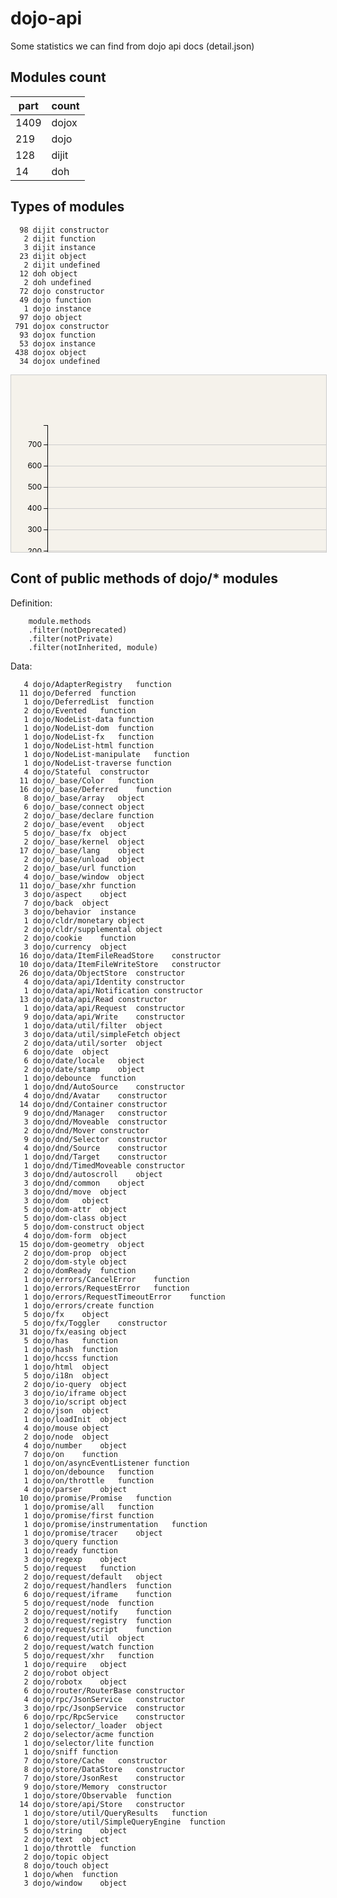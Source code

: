 
# dojo-api 

Some statistics we can find from dojo api docs (detail.json)

## Modules count

| part | count |
|------|-------| 
|1409|dojox|
|219|dojo|
|128|dijit|
|14|doh|

## Types of modules
	  98 dijit constructor
	   2 dijit function
	   3 dijit instance
	  23 dijit object
	   2 dijit undefined
	  12 doh object
	   2 doh undefined
	  72 dojo constructor
	  49 dojo function
	   1 dojo instance
	  97 dojo object
	 791 dojox constructor
	  93 dojox function
	  53 dojox instance
	 438 dojox object
	  34 dojox undefined
<svg id="chart" width="800" height="450"><g class="display" transform="translate(58,80)"><g class="gridline" transform="translate(0,0)"><g class="tick" style="opacity: 1;" transform="translate(0,270)"><line x2="642" y2="0"></line><text dy=".32em" style="text-anchor: end;" x="-3" y="0"></text></g><g class="tick" style="opacity: 1;" transform="translate(0,235.865992414665)"><line x2="642" y2="0"></line><text dy=".32em" style="text-anchor: end;" x="-3" y="0"></text></g><g class="tick" style="opacity: 1;" transform="translate(0,201.73198482932997)"><line x2="642" y2="0"></line><text dy=".32em" style="text-anchor: end;" x="-3" y="0"></text></g><g class="tick" style="opacity: 1;" transform="translate(0,167.59797724399493)"><line x2="642" y2="0"></line><text dy=".32em" style="text-anchor: end;" x="-3" y="0"></text></g><g class="tick" style="opacity: 1;" transform="translate(0,133.46396965865995)"><line x2="642" y2="0"></line><text dy=".32em" style="text-anchor: end;" x="-3" y="0"></text></g><g class="tick" style="opacity: 1;" transform="translate(0,99.32996207332491)"><line x2="642" y2="0"></line><text dy=".32em" style="text-anchor: end;" x="-3" y="0"></text></g><g class="tick" style="opacity: 1;" transform="translate(0,65.1959544879899)"><line x2="642" y2="0"></line><text dy=".32em" style="text-anchor: end;" x="-3" y="0"></text></g><g class="tick" style="opacity: 1;" transform="translate(0,31.061946902654856)"><line x2="642" y2="0"></line><text dy=".32em" style="text-anchor: end;" x="-3" y="0"></text></g><path class="domain" d="M0,0H0V270H0"></path></g><rect class="bar" x="6.018750000000001" y="236.5486725663717" height="33.45132743362831" width="28.0875" style="fill: #1f77b4;"></rect><rect class="bar" x="46.14375" y="269.3173198482933" height="0.682680151706677" width="28.0875" style="fill: #aec7e8;"></rect><rect class="bar" x="86.26875" y="268.9759797724399" height="1.0240202275600723" width="28.0875" style="fill: #ff7f0e;"></rect><rect class="bar" x="126.39375" y="262.14917825537293" height="7.850821744627069" width="28.0875" style="fill: #ffbb78;"></rect><rect class="bar" x="166.51875" y="269.3173198482933" height="0.682680151706677" width="28.0875" style="fill: #2ca02c;"></rect><rect class="bar" x="206.64375" y="265.90391908975977" height="4.096080910240232" width="28.0875" style="fill: #98df8a;"></rect><rect class="bar" x="246.76875" y="269.3173198482933" height="0.682680151706677" width="28.0875" style="fill: #d62728;"></rect><rect class="bar" x="286.89375" y="245.42351453855878" height="24.576485461441223" width="28.0875" style="fill: #ff9896;"></rect><rect class="bar" x="327.01875" y="253.27433628318585" height="16.725663716814154" width="28.0875" style="fill: #9467bd;"></rect><rect class="bar" x="367.14375" y="269.65865992414666" height="0.3413400758533385" width="28.0875" style="fill: #c5b0d5;"></rect><rect class="bar" x="407.26875" y="236.89001264222503" height="33.10998735777497" width="28.0875" style="fill: #8c564b;"></rect><rect class="bar" x="447.39375" y="0" height="270" width="28.0875" style="fill: #c49c94;"></rect><rect class="bar" x="487.51875" y="238.2553729456384" height="31.744627054361587" width="28.0875" style="fill: #e377c2;"></rect><rect class="bar" x="527.64375" y="251.90897597977246" height="18.091024020227536" width="28.0875" style="fill: #f7b6d2;"></rect><rect class="bar" x="567.76875" y="120.4930467762326" height="149.5069532237674" width="28.0875" style="fill: #7f7f7f;"></rect><rect class="bar" x="607.89375" y="258.3944374209861" height="11.605562579013906" width="28.0875" style="fill: #c7c7c7;"></rect><text class="bar-label" text-anchor="middle" x="20.0625" dx="0" y="236.5486725663717" dy="-6">98</text><text class="bar-label" text-anchor="middle" x="60.1875" dx="0" y="269.3173198482933" dy="-6">2</text><text class="bar-label" text-anchor="middle" x="100.3125" dx="0" y="268.9759797724399" dy="-6">3</text><text class="bar-label" text-anchor="middle" x="140.4375" dx="0" y="262.14917825537293" dy="-6">23</text><text class="bar-label" text-anchor="middle" x="180.5625" dx="0" y="269.3173198482933" dy="-6">2</text><text class="bar-label" text-anchor="middle" x="220.6875" dx="0" y="265.90391908975977" dy="-6">12</text><text class="bar-label" text-anchor="middle" x="260.8125" dx="0" y="269.3173198482933" dy="-6">2</text><text class="bar-label" text-anchor="middle" x="300.9375" dx="0" y="245.42351453855878" dy="-6">72</text><text class="bar-label" text-anchor="middle" x="341.0625" dx="0" y="253.27433628318585" dy="-6">49</text><text class="bar-label" text-anchor="middle" x="381.1875" dx="0" y="269.65865992414666" dy="-6">1</text><text class="bar-label" text-anchor="middle" x="421.3125" dx="0" y="236.89001264222503" dy="-6">97</text><text class="bar-label" text-anchor="middle" x="461.4375" dx="0" y="0" dy="-6">791</text><text class="bar-label" text-anchor="middle" x="501.5625" dx="0" y="238.2553729456384" dy="-6">93</text><text class="bar-label" text-anchor="middle" x="541.6875" dx="0" y="251.90897597977246" dy="-6">53</text><text class="bar-label" text-anchor="middle" x="581.8125" dx="0" y="120.4930467762326" dy="-6">438</text><text class="bar-label" text-anchor="middle" x="621.9375" dx="0" y="258.3944374209861" dy="-6">34</text><g class="x axis" transform="translate(0,270)"><g class="tick" style="opacity: 1;" transform="translate(20.0625,0)"><line y2="6" x2="0"></line><text dy="8" style="text-anchor: end;" y="9" x="0" dx="-8" transform="translate(0,0) rotate(-45)">dijit constructor</text></g><g class="tick" style="opacity: 1;" transform="translate(60.1875,0)"><line y2="6" x2="0"></line><text dy="8" style="text-anchor: end;" y="9" x="0" dx="-8" transform="translate(0,0) rotate(-45)">dijit function</text></g><g class="tick" style="opacity: 1;" transform="translate(100.3125,0)"><line y2="6" x2="0"></line><text dy="8" style="text-anchor: end;" y="9" x="0" dx="-8" transform="translate(0,0) rotate(-45)">dijit instance</text></g><g class="tick" style="opacity: 1;" transform="translate(140.4375,0)"><line y2="6" x2="0"></line><text dy="8" style="text-anchor: end;" y="9" x="0" dx="-8" transform="translate(0,0) rotate(-45)">dijit object</text></g><g class="tick" style="opacity: 1;" transform="translate(180.5625,0)"><line y2="6" x2="0"></line><text dy="8" style="text-anchor: end;" y="9" x="0" dx="-8" transform="translate(0,0) rotate(-45)">dijit undefined</text></g><g class="tick" style="opacity: 1;" transform="translate(220.6875,0)"><line y2="6" x2="0"></line><text dy="8" style="text-anchor: end;" y="9" x="0" dx="-8" transform="translate(0,0) rotate(-45)">doh object</text></g><g class="tick" style="opacity: 1;" transform="translate(260.8125,0)"><line y2="6" x2="0"></line><text dy="8" style="text-anchor: end;" y="9" x="0" dx="-8" transform="translate(0,0) rotate(-45)">doh undefined</text></g><g class="tick" style="opacity: 1;" transform="translate(300.9375,0)"><line y2="6" x2="0"></line><text dy="8" style="text-anchor: end;" y="9" x="0" dx="-8" transform="translate(0,0) rotate(-45)">dojo constructor</text></g><g class="tick" style="opacity: 1;" transform="translate(341.0625,0)"><line y2="6" x2="0"></line><text dy="8" style="text-anchor: end;" y="9" x="0" dx="-8" transform="translate(0,0) rotate(-45)">dojo function</text></g><g class="tick" style="opacity: 1;" transform="translate(381.1875,0)"><line y2="6" x2="0"></line><text dy="8" style="text-anchor: end;" y="9" x="0" dx="-8" transform="translate(0,0) rotate(-45)">dojo instance</text></g><g class="tick" style="opacity: 1;" transform="translate(421.3125,0)"><line y2="6" x2="0"></line><text dy="8" style="text-anchor: end;" y="9" x="0" dx="-8" transform="translate(0,0) rotate(-45)">dojo object</text></g><g class="tick" style="opacity: 1;" transform="translate(461.4375,0)"><line y2="6" x2="0"></line><text dy="8" style="text-anchor: end;" y="9" x="0" dx="-8" transform="translate(0,0) rotate(-45)">dojox constructor</text></g><g class="tick" style="opacity: 1;" transform="translate(501.5625,0)"><line y2="6" x2="0"></line><text dy="8" style="text-anchor: end;" y="9" x="0" dx="-8" transform="translate(0,0) rotate(-45)">dojox function</text></g><g class="tick" style="opacity: 1;" transform="translate(541.6875,0)"><line y2="6" x2="0"></line><text dy="8" style="text-anchor: end;" y="9" x="0" dx="-8" transform="translate(0,0) rotate(-45)">dojox instance</text></g><g class="tick" style="opacity: 1;" transform="translate(581.8125,0)"><line y2="6" x2="0"></line><text dy="8" style="text-anchor: end;" y="9" x="0" dx="-8" transform="translate(0,0) rotate(-45)">dojox object</text></g><g class="tick" style="opacity: 1;" transform="translate(621.9375,0)"><line y2="6" x2="0"></line><text dy="8" style="text-anchor: end;" y="9" x="0" dx="-8" transform="translate(0,0) rotate(-45)">dojox undefined</text></g><path class="domain" d="M0,6V0H642V6"></path><text x="0" y="0" style="text-anchor: middle; font-weight: bold;" transform="translate(321,95)"></text></g><g class="y axis" transform="translate(0,0)"><g class="tick" style="opacity: 1;" transform="translate(0,270)"><line x2="-6" y2="0"></line><text dy=".32em" style="text-anchor: end;" x="-9" y="0">0</text></g><g class="tick" style="opacity: 1;" transform="translate(0,235.865992414665)"><line x2="-6" y2="0"></line><text dy=".32em" style="text-anchor: end;" x="-9" y="0">100</text></g><g class="tick" style="opacity: 1;" transform="translate(0,201.73198482932997)"><line x2="-6" y2="0"></line><text dy=".32em" style="text-anchor: end;" x="-9" y="0">200</text></g><g class="tick" style="opacity: 1;" transform="translate(0,167.59797724399493)"><line x2="-6" y2="0"></line><text dy=".32em" style="text-anchor: end;" x="-9" y="0">300</text></g><g class="tick" style="opacity: 1;" transform="translate(0,133.46396965865995)"><line x2="-6" y2="0"></line><text dy=".32em" style="text-anchor: end;" x="-9" y="0">400</text></g><g class="tick" style="opacity: 1;" transform="translate(0,99.32996207332491)"><line x2="-6" y2="0"></line><text dy=".32em" style="text-anchor: end;" x="-9" y="0">500</text></g><g class="tick" style="opacity: 1;" transform="translate(0,65.1959544879899)"><line x2="-6" y2="0"></line><text dy=".32em" style="text-anchor: end;" x="-9" y="0">600</text></g><g class="tick" style="opacity: 1;" transform="translate(0,31.061946902654856)"><line x2="-6" y2="0"></line><text dy=".32em" style="text-anchor: end;" x="-9" y="0">700</text></g><path class="domain" d="M-6,0H0V270H-6"></path><text x="0" y="0" style="text-anchor: middle; font-weight: bold;" transform="translate(-40,135) rotate(-90)"></text></g></g><defs><style type="text/css">
#chart{
	background-color: #F5F2EB;
	border: 1px solid #CCC;
	font-size: 12px;
}
.bar{
	fill: purple;
	shape-rendering: crispEdges;
}
.bar-label{
	fill: #000;
	text-anchor: middle;
	font-size: 10px;
}
.axis path,
.axis line{
	fill: none;
	stroke: #000;
	shape-rendering: crispEdges;
}
.gridline path,
.gridline line{
	fill: none;
	stroke: #ccc;
	shape-rendering: crispEdges;
}
</style></defs></svg>

## Cont of public methods of dojo/* modules

Definition:

        module.methods
        .filter(notDeprecated)
        .filter(notPrivate)
        .filter(notInherited, module) 

Data: 

	   4 dojo/AdapterRegistry	function
	  11 dojo/Deferred	function
	   1 dojo/DeferredList	function
	   2 dojo/Evented	function
	   1 dojo/NodeList-data	function
	   1 dojo/NodeList-dom	function
	   1 dojo/NodeList-fx	function
	   1 dojo/NodeList-html	function
	   1 dojo/NodeList-manipulate	function
	   1 dojo/NodeList-traverse	function
	   4 dojo/Stateful	constructor
	  11 dojo/_base/Color	function
	  16 dojo/_base/Deferred	function
	   8 dojo/_base/array	object
	   6 dojo/_base/connect	object
	   2 dojo/_base/declare	function
	   2 dojo/_base/event	object
	   5 dojo/_base/fx	object
	   2 dojo/_base/kernel	object
	  17 dojo/_base/lang	object
	   2 dojo/_base/unload	object
	   2 dojo/_base/url	function
	   4 dojo/_base/window	object
	  11 dojo/_base/xhr	function
	   3 dojo/aspect	object
	   7 dojo/back	object
	   3 dojo/behavior	instance
	   1 dojo/cldr/monetary	object
	   2 dojo/cldr/supplemental	object
	   2 dojo/cookie	function
	   3 dojo/currency	object
	  16 dojo/data/ItemFileReadStore	constructor
	  10 dojo/data/ItemFileWriteStore	constructor
	  26 dojo/data/ObjectStore	constructor
	   4 dojo/data/api/Identity	constructor
	   1 dojo/data/api/Notification	constructor
	  13 dojo/data/api/Read	constructor
	   1 dojo/data/api/Request	constructor
	   9 dojo/data/api/Write	constructor
	   1 dojo/data/util/filter	object
	   3 dojo/data/util/simpleFetch	object
	   2 dojo/data/util/sorter	object
	   6 dojo/date	object
	   6 dojo/date/locale	object
	   2 dojo/date/stamp	object
	   1 dojo/debounce	function
	   1 dojo/dnd/AutoSource	constructor
	   4 dojo/dnd/Avatar	constructor
	  14 dojo/dnd/Container	constructor
	   9 dojo/dnd/Manager	constructor
	   3 dojo/dnd/Moveable	constructor
	   2 dojo/dnd/Mover	constructor
	   9 dojo/dnd/Selector	constructor
	   4 dojo/dnd/Source	constructor
	   1 dojo/dnd/Target	constructor
	   1 dojo/dnd/TimedMoveable	constructor
	   3 dojo/dnd/autoscroll	object
	   3 dojo/dnd/common	object
	   3 dojo/dnd/move	object
	   3 dojo/dom	object
	   5 dojo/dom-attr	object
	   5 dojo/dom-class	object
	   5 dojo/dom-construct	object
	   4 dojo/dom-form	object
	  15 dojo/dom-geometry	object
	   2 dojo/dom-prop	object
	   2 dojo/dom-style	object
	   2 dojo/domReady	function
	   1 dojo/errors/CancelError	function
	   1 dojo/errors/RequestError	function
	   1 dojo/errors/RequestTimeoutError	function
	   1 dojo/errors/create	function
	   5 dojo/fx	object
	   5 dojo/fx/Toggler	constructor
	  31 dojo/fx/easing	object
	   5 dojo/has	function
	   1 dojo/hash	function
	   1 dojo/hccss	function
	   1 dojo/html	object
	   5 dojo/i18n	object
	   2 dojo/io-query	object
	   3 dojo/io/iframe	object
	   3 dojo/io/script	object
	   2 dojo/json	object
	   1 dojo/loadInit	object
	   4 dojo/mouse	object
	   2 dojo/node	object
	   4 dojo/number	object
	   7 dojo/on	function
	   1 dojo/on/asyncEventListener	function
	   1 dojo/on/debounce	function
	   1 dojo/on/throttle	function
	   4 dojo/parser	object
	  10 dojo/promise/Promise	function
	   1 dojo/promise/all	function
	   1 dojo/promise/first	function
	   1 dojo/promise/instrumentation	function
	   1 dojo/promise/tracer	object
	   3 dojo/query	function
	   1 dojo/ready	function
	   3 dojo/regexp	object
	   5 dojo/request	function
	   2 dojo/request/default	object
	   2 dojo/request/handlers	function
	   6 dojo/request/iframe	function
	   5 dojo/request/node	function
	   2 dojo/request/notify	function
	   3 dojo/request/registry	function
	   2 dojo/request/script	function
	   6 dojo/request/util	object
	   2 dojo/request/watch	function
	   5 dojo/request/xhr	function
	   1 dojo/require	object
	   2 dojo/robot	object
	   2 dojo/robotx	object
	   6 dojo/router/RouterBase	constructor
	   4 dojo/rpc/JsonService	constructor
	   3 dojo/rpc/JsonpService	constructor
	   6 dojo/rpc/RpcService	constructor
	   1 dojo/selector/_loader	object
	   2 dojo/selector/acme	function
	   1 dojo/selector/lite	function
	   1 dojo/sniff	function
	   7 dojo/store/Cache	constructor
	   8 dojo/store/DataStore	constructor
	   7 dojo/store/JsonRest	constructor
	   9 dojo/store/Memory	constructor
	   1 dojo/store/Observable	function
	  14 dojo/store/api/Store	constructor
	   1 dojo/store/util/QueryResults	function
	   1 dojo/store/util/SimpleQueryEngine	function
	   5 dojo/string	object
	   2 dojo/text	object
	   1 dojo/throttle	function
	   2 dojo/topic	object
	   8 dojo/touch	object
	   1 dojo/when	function
	   3 dojo/window	object



